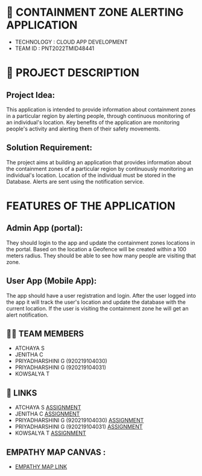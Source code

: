 # 🛃 CONTAINMENT ZONE ALERTING APPLICATION

- TECHNOLOGY : CLOUD APP DEVELOPMENT
- TEAM ID     : PNT2022TMID48441

# 📒 PROJECT DESCRIPTION

## Project Idea:
This application is intended to provide information about containment zones in a particular region by alerting people, through continuous monitoring of an individual's location.  Key benefits of the application are monitoring people's activity and alerting them of their safety movements.

## Solution Requirement:
The project aims at building an application that provides information about the containment zones of a particular region by continuously monitoring an individual's location. Location of the individual must be stored in the Database. Alerts are sent using the notification service. 

# FEATURES OF THE APPLICATION

## Admin App (portal):
They should login to the app and update the containment zones locations in the portal.  Based on the location a Geofence will be created within a 100 meters radius.  They should be able to see how many people are visiting that zone.

## User App (Mobile App):
The app should have a user registration and login.  After the user logged into the app it will  track the user's location and update the database with the current location.  If the user is visiting the containment zone he will get an alert notification.


## 🧑🏻‍ TEAM MEMBERS

- ATCHAYA S   
- JENITHA C
- PRIYADHARSHINI G (920219104030)
- PRIYADHARSHINI G (920219104031)
- KOWSALYA T

## 🔗 LINKS
- ATCHAYA S                        [ASSIGNMENT](https://github.com/IBM-EPBL/IBM-Project-16429-1659614398/tree/main/Assignments/Team%20Leader) 
- JENITHA C                        [ASSIGNMENT](https://github.com/IBM-EPBL/IBM-Project-16429-1659614398/tree/main/Assignments/Team%20Member%201)
- PRIYADHARSHINI G (920219104030)  [ASSIGNMENT](https://github.com/IBM-EPBL/IBM-Project-16429-1659614398/tree/main/Assignments/Team%20Member%202)
- PRIYADHARSHINI G (920219104031)  [ASSIGNMENT](https://github.com/IBM-EPBL/IBM-Project-16429-1659614398/tree/main/Assignments/Team%20Member%203)
- KOWSALYA T                       [ASSIGNMENT](https://github.com/IBM-EPBL/IBM-Project-16429-1659614398/tree/main/Assignments/Team%20Member%204)



## EMPATHY MAP CANVAS :

   - [EMPATHY MAP LINK](https://github.com/IBM-EPBL/IBM-Project-16429-1659614398/blob/main/Project%20Design%20%26%20Planning/EMPATHY%20MAP%20CANVAS.pdf)
